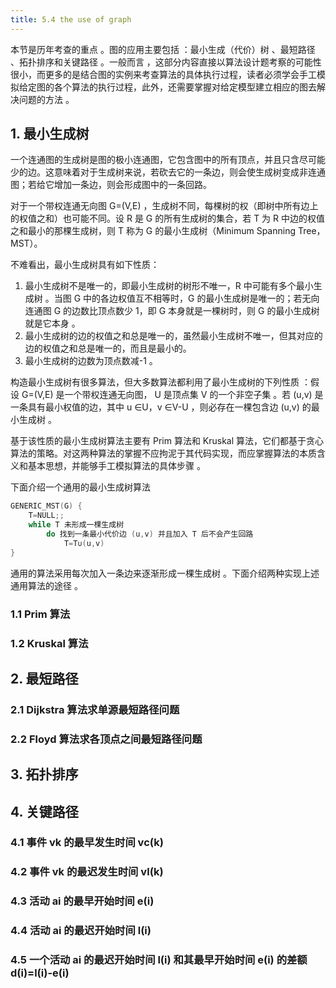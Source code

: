 ```yaml
---
title: 5.4 the use of graph
---
```


本节是历年考查的重点 。图的应用主要包括 ：最小生成（代价）树 、最短路径 、拓扑排序和关键路径 。一般而言 ，这部分内容直接以算法设计题考察的可能性很小，而更多的是结合图的实例来考查算法的具体执行过程，读者必须学会手工模拟给定图的各个算法的执行过程，此外，还需要掌握对给定模型建立相应的图去解决问题的方法 。

## 1. 最小生成树

一个连通图的生成树是图的极小连通图，它包含图中的所有顶点，并且只含尽可能少的边。这意味着对于生成树来说，若砍去它的一条边，则会使生成树变成非连通图；若给它增加一条边，则会形成图中的一条回路。

对于一个带权连通无向图 G=(V,E) ，生成树不同，每棵树的权（即树中所有边上的权值之和）也可能不同。设 R 是 G 的所有生成树的集合，若 T 为 R 中边的权值之和最小的那棵生成树，则 T 称为 G 的最小生成树（Minimum Spanning Tree，MST）。

不难看出，最小生成树具有如下性质：

1. 最小生成树不是唯一的，即最小生成树的树形不唯一，R 中可能有多个最小生成树 。当图 G 中的各边权值互不相等时，G 的最小生成树是唯一的；若无向连通图 G 的边数比顶点数少 1，即 G 本身就是一棵树时，则 G 的最小生成树就是它本身 。
2. 最小生成树的边的权值之和总是唯一的，虽然最小生成树不唯一，但其对应的边的权值之和总是唯一的，而且是最小的。
3. 最小生成树的边数为顶点数减-1 。

构造最小生成树有很多算法，但大多数算法都利用了最小生成树的下列性质 ：假设 G=(V,E) 是一个带权连通无向图， U 是顶点集 V 的一个非空子集 。若 (u,v) 是一条具有最小权值的边，其中 u ∈U，v ∈V-U ，则必存在一棵包含边 (u,v) 的最小生成树 。

基于该性质的最小生成树算法主要有 Prim 算法和 Kruskal 算法，它们都基于贪心算法的策略。对这两种算法的掌握不应拘泥于其代码实现，而应掌握算法的本质含义和基本思想，并能够手工模拟算法的具体步骤 。

下面介绍一个通用的最小生成树算法

```c++
GENERIC_MST(G) {
    T=NULL;;
    while T 未形成一棵生成树
        do 找到一条最小代价边 (u,v) 并且加入 T 后不会产生回路
            T=T∪(u,v)
}
```

通用的算法采用每次加入一条边来逐渐形成一棵生成树 。下面介绍两种实现上述通用算法的途径 。

### 1.1 Prim 算法

### 1.2 Kruskal 算法

## 2. 最短路径

### 2.1 Dijkstra 算法求单源最短路径问题

### 2.2 Floyd 算法求各顶点之间最短路径问题

## 3. 拓扑排序

## 4. 关键路径

### 4.1 事件 vk 的最早发生时间 vc(k)

### 4.2 事件 vk 的最迟发生时间 vl(k)

### 4.3 活动 ai 的最早开始时间 e(i)

### 4.4 活动 ai 的最迟开始时间 l(i)

### 4.5 一个活动 ai 的最迟开始时间 l(i) 和其最早开始时间 e(i) 的差额 d(i)=l(i)-e(i)

